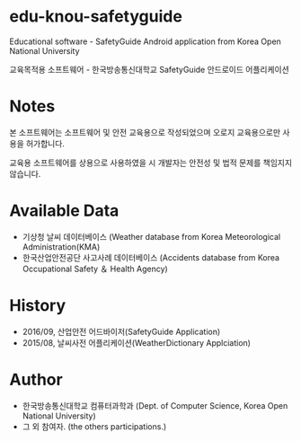 # edu-knou-safetyguide
Educational software - SafetyGuide Android application from Korea Open National University

교육목적용 소프트웨어 - 한국방송통신대학교 SafetyGuide 안드로이드 어플리케이션

# Notes
본 소프트웨어는 소프트웨어 및 안전 교육용으로 작성되었으며 오로지 교육용으로만 사용을 허가합니다.

교육용 소프트웨어를 상용으로 사용하였을 시 개발자는 안전성 및 법적 문제를 책임지지 않습니다.

# Available Data
- 기상청 날씨 데이터베이스 (Weather database from Korea Meteorological Administration(KMA)
- 한국산업안전공단 사고사례 데이터베이스 (Accidents database from Korea Occupational Safety ＆ Health Agency)

# History
- 2016/09, 산업안전 어드바이저(SafetyGuide Application)
- 2015/08, 날씨사전 어플리케이션(WeatherDictionary Applciation)

# Author
- 한국방송통신대학교 컴퓨터과학과 (Dept. of Computer Science, Korea Open National University)
- 그 외 참여자. (the others participations.)
